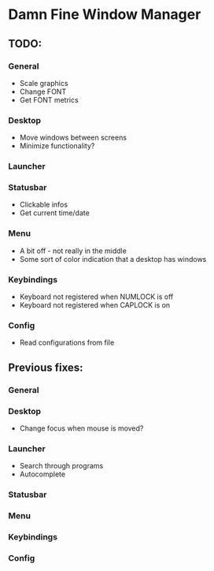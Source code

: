 # Damn Fine Window Manager

## TODO:
### General
* Scale graphics
* Change FONT
* Get FONT metrics

### Desktop
* Move windows between screens
* Minimize functionality?

### Launcher

### Statusbar
* Clickable infos
* Get current time/date

### Menu
* A bit off - not really in the middle
* Some sort of color indication that a desktop has windows

### Keybindings
* Keyboard not registered when NUMLOCK is off
* Keyboard not registered when CAPLOCK is on

### Config
* Read configurations from file


## Previous fixes:

### General

### Desktop
* Change focus when mouse is moved?

### Launcher
* Search through programs
* Autocomplete

### Statusbar

### Menu

### Keybindings

### Config

